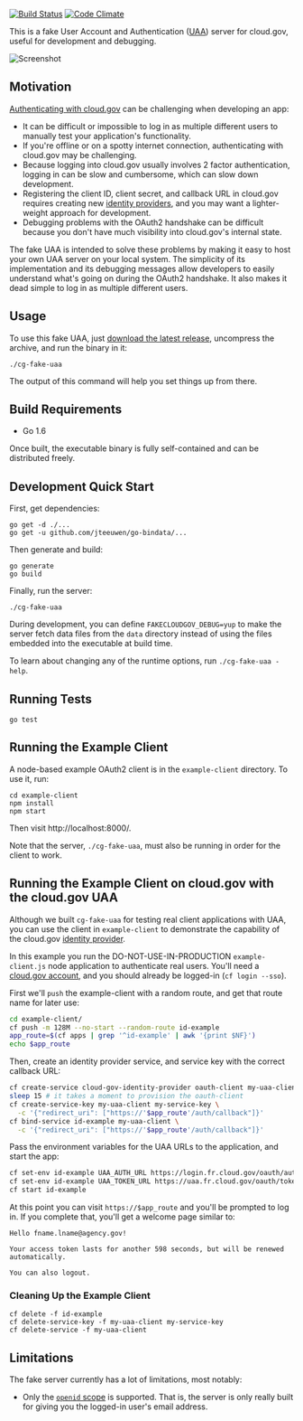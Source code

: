 [![Build Status](https://travis-ci.org/18F/cg-fake-uaa.svg?branch=master)](https://travis-ci.org/18F/cg-fake-uaa)
[![Code Climate](https://codeclimate.com/github/18F/cg-fake-uaa/badges/gpa.svg)](https://codeclimate.com/github/18F/cg-fake-uaa)

This is a fake User Account and Authentication ([UAA][]) server for
cloud.gov, useful for development and debugging.

![Screenshot](https://cloud.githubusercontent.com/assets/124687/16729463/9cd1b676-473a-11e6-98f1-588308c0a213.png)

## Motivation

[Authenticating with cloud.gov][cgauth] can be challenging when developing
an app:

* It can be difficult or impossible to log in as multiple different
  users to manually test your application's functionality.
* If you're offline or on a spotty internet connection, authenticating
  with cloud.gov may be challenging.
* Because logging into cloud.gov usually involves 2 factor authentication,
  logging in can be slow and cumbersome, which can slow down
  development.
* Registering the client ID, client secret, and callback URL in 
  cloud.gov requires creating new
  [identity providers](https://cloud.gov/docs/services/cloud-gov-identity-provider/), 
  and you may want a lighter-weight approach for development.
* Debugging problems with the OAuth2 handshake can be difficult because
  you don't have much visibility into cloud.gov's internal state.

The fake UAA is intended to solve these problems by making it easy to
host your own UAA server on your local system.  The simplicity of its
implementation and its debugging messages allow developers to easily
understand what's going on during the OAuth2 handshake.  It also makes
it dead simple to log in as multiple different users.

## Usage

To use this fake UAA, just [download the latest release][download],
uncompress the archive, and run the binary in it:

```
./cg-fake-uaa
```

The output of this command will help you set things up from there.

## Build Requirements

* Go 1.6

Once built, the executable binary is fully self-contained and can be
distributed freely.

## Development Quick Start

First, get dependencies:

```
go get -d ./...
go get -u github.com/jteeuwen/go-bindata/...
```

Then generate and build:

```
go generate
go build
```

Finally, run the server:

```
./cg-fake-uaa
```

During development, you can define `FAKECLOUDGOV_DEBUG=yup` to make
the server fetch data files from the `data` directory instead of using
the files embedded into the executable at build time.

To learn about changing any of the runtime options, run
`./cg-fake-uaa -help`.

## Running Tests

```
go test
```

## Running the Example Client

A node-based example OAuth2 client is in the `example-client` directory.
To use it, run:

```
cd example-client
npm install
npm start
```

Then visit http://localhost:8000/.

Note that the server, `./cg-fake-uaa`, must also be running in order
for the client to work.

## Running the Example Client on cloud.gov with the cloud.gov UAA

Although we built `cg-fake-uaa` for testing real client applications with UAA, 
you can use the client in `example-client` to demonstrate the capability
of the cloud.gov [identity provider](https://cloud.gov/docs/services/cloud-gov-identity-provider/).

In this example you run the DO-NOT-USE-IN-PRODUCTION `example-client.js` node application 
to authenticate real users. You'll need a [cloud.gov account](https://account.fr.cloud.gov/signup), 
and you should already be logged-in (`cf login --sso`).

First we'll `push` the example-client with a random route, and get that route name
for later use:

```bash
cd example-client/
cf push -m 128M --no-start --random-route id-example
app_route=$(cf apps | grep '^id-example' | awk '{print $NF}')
echo $app_route
```

Then, create an identity provider service, and service key with the correct callback URL:

```bash
cf create-service cloud-gov-identity-provider oauth-client my-uaa-client
sleep 15 # it takes a moment to provision the oauth-client
cf create-service-key my-uaa-client my-service-key \
  -c '{"redirect_uri": ["https://'$app_route'/auth/callback"]}'
cf bind-service id-example my-uaa-client \
  -c '{"redirect_uri": ["https://'$app_route'/auth/callback"]}'
```

Pass the environment variables for the UAA URLs to the application, and start the app:

```bash
cf set-env id-example UAA_AUTH_URL https://login.fr.cloud.gov/oauth/authorize
cf set-env id-example UAA_TOKEN_URL https://uaa.fr.cloud.gov/oauth/token
cf start id-example
```

At this point you can visit `https://$app_route` and you'll be prompted to log in. 
If you complete that, you'll get a welcome page similar to:

```
Hello fname.lname@agency.gov!

Your access token lasts for another 598 seconds, but will be renewed automatically.

You can also logout.
```

### Cleaning Up the Example Client

```
cf delete -f id-example
cf delete-service-key -f my-uaa-client my-service-key
cf delete-service -f my-uaa-client
```


## Limitations

The fake server currently has a lot of limitations, most notably:

* Only the [`openid` scope][] is supported. That is, the server is
  only really built for giving you the logged-in user's email
  address.

[download]: https://github.com/18F/cg-fake-uaa/releases
[cgauth]: https://docs.cloud.gov/apps/leveraging-authentication/
[UAA]: https://github.com/cloudfoundry/uaa/blob/master/docs/UAA-APIs.rst
[`openid` scope]: https://github.com/cloudfoundry/uaa/blob/master/docs/UAA-APIs.rst#scopes-authorized-by-the-uaa


